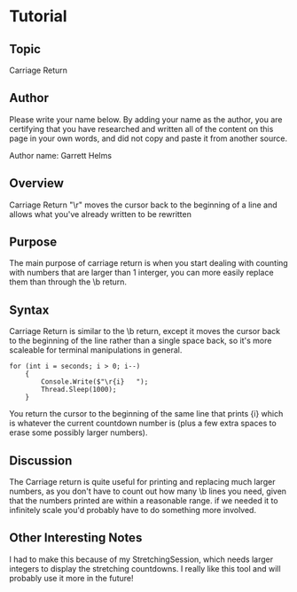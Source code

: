 # Tutorial

## Topic

Carriage Return

## Author

Please write your name below. By adding your name as the author, you are certifying that you have researched and written all of the content on this page in your own words, and did not copy and paste it from another source.

Author name: Garrett Helms

## Overview

Carriage Return "\r" moves the cursor back to the beginning of a line and allows what you've already written to be rewritten

## Purpose

The main purpose of carriage return is when you start dealing with counting with numbers that are larger than 1 interger, you can more easily replace them than through the \b return.

## Syntax

Carriage Return is similar to the \b return, except it moves the cursor back to the beginning of the line rather than a single space back, so it's more scaleable for terminal manipulations in general.

```
for (int i = seconds; i > 0; i--)
    {
        Console.Write($"\r{i}   ");
        Thread.Sleep(1000);
    }

```

You return the cursor to the beginning of the same line that prints {i} which is whatever the current countdown number is (plus a few extra spaces to erase some possibly larger numbers).

## Discussion

The Carriage return is quite useful for printing and replacing much larger numbers, as you don't have to count out how many \b lines you need, given that the numbers printed are within a reasonable range. if we needed it to infinitely scale you'd probably have to do something more involved.

## Other Interesting Notes

I had to make this because of my StretchingSession, which needs larger integers to display the stretching countdowns. I really like this tool and will probably use it more in the future!
